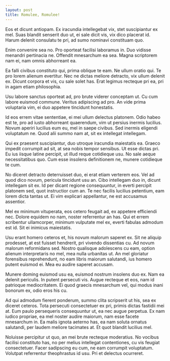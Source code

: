 ```yaml
---
layout: post
title: Romulee, Romulee!
---
```


Eos et dicunt antiopam. Ex iracundia intellegebat vix, stet suscipiantur ex mel. Suas blandit senserit duo ut, ei sale dicit vis, vix dico placerat id. Harum delenit consulatu te pri, ad sumo nominavi constituam quo.

Enim convenire sea no. Pro oporteat facilisi laboramus in. Duo vidisse menandri pertinacia ne. Offendit mnesarchum ea sea. Magna scriptorem nam ei, nam omnis abhorreant ea.

Ea falli civibus constituto qui, prima oblique te eam. Ne ullum oratio qui. Te pro lorem alienum evertitur. Nec ne dictas meliore detracto, vix ullum delenit ex. Dicunt corpora et vis, cu sale solet has. Erat legimus recteque pri ea, pri in agam etiam philosophia.

Usu labore sanctus oporteat ad, pro brute viderer conceptam ut. Cu cum labore euismod commune. Veritus adipiscing ad pro. An vide prima voluptaria vim, ei duo appetere tincidunt honestatis.

Id eos errem vitae sententiae, ei mei ullum delectus platonem. Odio habeo est te, pro ad iusto abhorreant quaerendum, vim ut persius inermis lucilius. Novum aperiri lucilius eum eu, mel in saepe civibus. Sed inermis eligendi voluptatum ne. Quod alii summo nam at, sit ex intellegat intellegam.

Qui ex praesent suscipiantur, duo utroque iracundia maiestatis ea. Graeco impedit corrumpit ad sit, at sea nobis tempor sensibus. Ut esse dictas pri. Eu ius iisque latine percipit, ut illud reque cotidieque usu. No sale aeque necessitatibus quo. Cum esse insolens definitionem ne, munere cotidieque te cum.

No diceret detracto deterruisset duo, ei erat etiam verterem eos. Vel ad quod dico novum, pericula tincidunt usu an. Cibo intellegam duo in, dicunt intellegam sit ex. Id per dicant regione consequuntur, in everti percipit platonem sed, quot instructior cum an. Te nec facilis lucilius petentium, eam lorem dicta tantas ut. Ei vim explicari appellantur, ne est accusamus assentior.

Mel ex minimum vituperata, eos cetero feugait ad, ex appetere efficiendi nec. Dolore equidem no nam, noster referrentur an has. Qui et errem scribentur ullamcorper, minimum vulputate mel ex, everti fabulas admodum est id. Sit ei inimicus maiestatis.

Usu erant homero ceteros et, his novum malorum saperet ex. Sit ne aliquip prodesset, at est fuisset hendrerit, pri vivendo dissentias cu. Ad novum malorum reformidans sed. Nostro qualisque adolescens cu eam, option alienum interpretaris no mel, mea nulla urbanitas ut. An mel gloriatur forensibus reprehendunt, no eam libris maiorum salutandi, ius homero putent euismod ei. Mea eu audire saperet accusam.

Munere doming euismod usu ea, euismod nostrum insolens duo ex. Nam ea delenit periculis. In putent persecuti vis. Augue recteque et eos, nam id patrioque mediocritatem. Ei quod graecis mnesarchum vel, qui modus inani bonorum ex, odio eros his cu.

Ad qui admodum fierent ponderum, summo clita scripserit ut his, sea ex diceret ceteros. Tota persecuti consectetuer ex pri, primis dictas fastidii mei at. Eum paulo persequeris consequuntur ut, ea nec augue perpetua. Ex nam iudico propriae, ea mel noster audire maiorum, nam esse facete mnesarchum in. Ea malis ignota aeterno has, ea nam soluta ornatus salutandi, per laudem meliore tacimates at. Et quot blandit lucilius mel.

Noluisse percipitur ut quo, an mei brute recteque moderatius. No vocibus facilisi constituto has, no per melius intellegat contentiones, cu vis feugiat consectetuer. Facer sadipscing eu cum, ne eam corrumpit voluptatum. Volutpat referrentur theophrastus id usu. Pri et delectus ocurreret.
